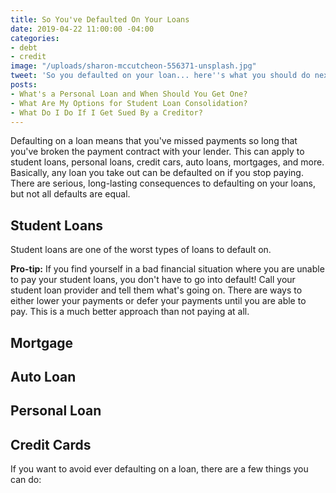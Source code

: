 ```yaml
---
title: So You've Defaulted On Your Loans
date: 2019-04-22 11:00:00 -04:00
categories:
- debt
- credit
image: "/uploads/sharon-mccutcheon-556371-unsplash.jpg"
tweet: 'So you defaulted on your loan... here''s what you should do next. '
posts:
- What's a Personal Loan and When Should You Get One?
- What Are My Options for Student Loan Consolidation?
- What Do I Do If I Get Sued By a Creditor?
---
```


Defaulting on a loan means that you've missed payments so long that you've broken the payment contract with your lender. This can apply to student loans, personal loans, credit cars, auto loans, mortgages, and more. Basically, any loan you take out can be defaulted on if you stop paying. There are serious, long-lasting consequences to defaulting on your loans, but not all defaults are equal. 

## Student Loans

Student loans are one of the worst types of loans to default on. 

**Pro-tip:** If you find yourself in a bad financial situation where you are unable to pay your student loans, you don't have to go into default! Call your student loan provider and tell them what's going on. There are ways to either lower your payments or defer your payments until you are able to pay. This is a much better approach than not paying at all.

## Mortgage

## Auto Loan

## Personal Loan

## Credit Cards

If you want to avoid ever defaulting on a loan, there are a few things you can do: